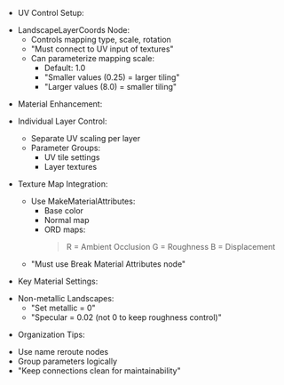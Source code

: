 * UV Control Setup:
 - LandscapeLayerCoords Node:
   * Controls mapping type, scale, rotation
   * "Must connect to UV input of textures"
   * Can parameterize mapping scale:
     - Default: 1.0
     - "Smaller values (0.25) = larger tiling"
     - "Larger values (8.0) = smaller tiling"

* Material Enhancement:
 - Individual Layer Control:
   * Separate UV scaling per layer
   * Parameter Groups:
     - UV tile settings
     - Layer textures
 
 - Texture Map Integration:
   * Use MakeMaterialAttributes:
     - Base color
     - Normal map
     - ORD maps:
       > R = Ambient Occlusion
       > G = Roughness
       > B = Displacement
   * "Must use Break Material Attributes node"

* Key Material Settings:
 - Non-metallic Landscapes:
   * "Set metallic = 0"
   * "Specular = 0.02 (not 0 to keep roughness control)"
 
* Organization Tips:
 - Use name reroute nodes
 - Group parameters logically
 - "Keep connections clean for maintainability"